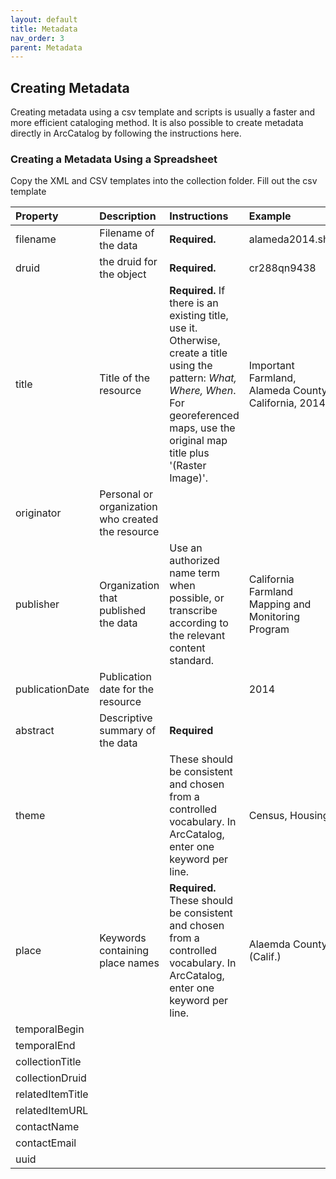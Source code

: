 ```yaml
---
layout: default
title: Metadata
nav_order: 3
parent: Metadata
---
```


## Creating Metadata

Creating metadata using a csv template and scripts is usually a faster and more efficient cataloging method. 
It is also possible to create metadata directly in ArcCatalog by following the instructions here.

### Creating a Metadata Using a Spreadsheet

Copy the XML and CSV templates into the collection folder. Fill out the csv template

|Property|Description|Instructions|Example|
|:-----|:-----|:-----|:-----|
|filename|Filename of the data|**Required.**|alameda2014.shp|
|druid|the druid for the object|**Required.**|cr288qn9438|
|title|Title of the resource|**Required.** If there is an existing title, use it. Otherwise, create a title using the pattern: _What, Where, When_. For georeferenced maps, use the original map title plus '(Raster Image)'.|Important Farmland, Alameda County, California, 2014|
|originator|Personal or organization who created the resource|||
|publisher|Organization that published the data|Use an authorized name term when possible, or transcribe according to the relevant content standard.|California Farmland Mapping and Monitoring Program|
|publicationDate|Publication date for the resource||2014|
|abstract|Descriptive summary of the data|**Required**||
|theme||These should be consistent and chosen from a controlled vocabulary. In ArcCatalog, enter one keyword per line.|Census, Housing|
|place|Keywords containing place names|**Required.** These should be consistent and chosen from a controlled vocabulary. In ArcCatalog, enter one keyword per line.|Alaemda County (Calif.)|
|temporalBegin||||
|temporalEnd||||
|collectionTitle||||
|collectionDruid||||
|relatedItemTitle||||
|relatedItemURL||||
|contactName||||
|contactEmail||||
|uuid||||




